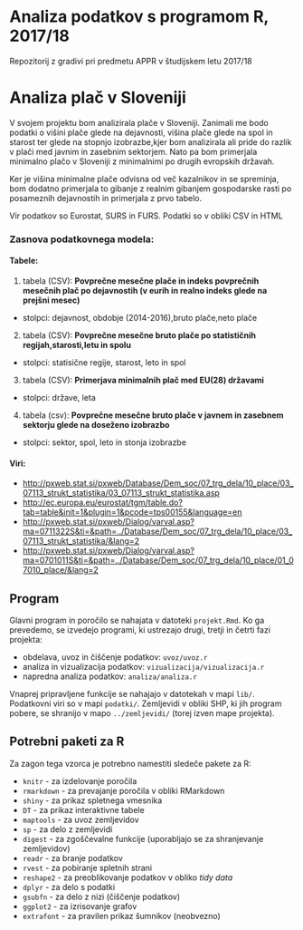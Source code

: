 # Analiza podatkov s programom R, 2017/18

Repozitorij z gradivi pri predmetu APPR v študijskem letu 2017/18

# Analiza plač v Sloveniji

V svojem projektu bom analizirala plače v Sloveniji. Zanimali me bodo podatki o višini plače glede na dejavnosti, višina plače glede na spol in starost ter glede na stopnjo izobrazbe,kjer bom analizirala ali pride do razlik v plači med javnim in zasebnim sektorjem. Nato pa bom primerjala minimalno plačo v Sloveniji z minimalnimi po drugih evropskih državah.

Ker je višina minimalne plače odvisna od več kazalnikov in se spreminja, bom dodatno primerjala to gibanje z realnim gibanjem gospodarske rasti po posameznih dejavnostih in primerjala z prvo tabelo. 

Vir podatkov so Eurostat, SURS in FURS. 
Podatki so v obliki CSV in HTML

### Zasnova podatkovnega modela: 
#### Tabele: 
1.	tabela (CSV): **Povprečne mesečne plače in indeks povprečnih mesečnih plač po dejavnostih (v eurih in realno indeks glede na prejšni mesec)**
* stolpci: dejavnost, obdobje (2014-2016),bruto plače,neto plače

2.	tabela (CSV): **Povprečne mesečne bruto plače po statističnih regijah,starosti,letu in spolu**
*	stolpci: statisične regije, starost, leto in spol

3.	tabela (CSV): **Primerjava minimalnih plač med EU(28) državami** 
*	stolpci: države, leta

4. tabela (csv): **Povprečne mesečne bruto plače v javnem in zasebnem sektorju glede na doseženo izobrazbo**
* stolpci: sektor, spol, leto in stonja izobrazbe

#### Viri: 
* http://pxweb.stat.si/pxweb/Database/Dem_soc/07_trg_dela/10_place/03_07113_strukt_statistika/03_07113_strukt_statistika.asp
* http://ec.europa.eu/eurostat/tgm/table.do?tab=table&init=1&plugin=1&pcode=tps00155&language=en
* http://pxweb.stat.si/pxweb/Dialog/varval.asp?ma=0711322S&ti=&path=../Database/Dem_soc/07_trg_dela/10_place/03_07113_strukt_statistika/&lang=2
* http://pxweb.stat.si/pxweb/Dialog/varval.asp?ma=0701011S&ti=&path=../Database/Dem_soc/07_trg_dela/10_place/01_07010_place/&lang=2 

## Program

Glavni program in poročilo se nahajata v datoteki `projekt.Rmd`. Ko ga prevedemo,
se izvedejo programi, ki ustrezajo drugi, tretji in četrti fazi projekta:

* obdelava, uvoz in čiščenje podatkov: `uvoz/uvoz.r`
* analiza in vizualizacija podatkov: `vizualizacija/vizualizacija.r`
* napredna analiza podatkov: `analiza/analiza.r`

Vnaprej pripravljene funkcije se nahajajo v datotekah v mapi `lib/`. Podatkovni
viri so v mapi `podatki/`. Zemljevidi v obliki SHP, ki jih program pobere, se
shranijo v mapo `../zemljevidi/` (torej izven mape projekta).

## Potrebni paketi za R

Za zagon tega vzorca je potrebno namestiti sledeče pakete za R:

* `knitr` - za izdelovanje poročila
* `rmarkdown` - za prevajanje poročila v obliki RMarkdown
* `shiny` - za prikaz spletnega vmesnika
* `DT` - za prikaz interaktivne tabele
* `maptools` - za uvoz zemljevidov
* `sp` - za delo z zemljevidi
* `digest` - za zgoščevalne funkcije (uporabljajo se za shranjevanje zemljevidov)
* `readr` - za branje podatkov
* `rvest` - za pobiranje spletnih strani
* `reshape2` - za preoblikovanje podatkov v obliko *tidy data*
* `dplyr` - za delo s podatki
* `gsubfn` - za delo z nizi (čiščenje podatkov)
* `ggplot2` - za izrisovanje grafov
* `extrafont` - za pravilen prikaz šumnikov (neobvezno)
